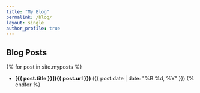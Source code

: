 ```yaml
---
title: "My Blog"
permalink: /blog/
layout: single
author_profile: true
---
```


## Blog Posts

{% for post in site.myposts %}
- **[{{ post.title }}]({{ post.url }})** ({{ post.date | date: "%B %d, %Y" }})
{% endfor %}
